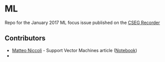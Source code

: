 # ML
Repo for the January 2017 ML focus issue published on the [CSEG Recorder](https://csegrecorder.com/)

## Contributors
- [Matteo Niccoli](https://github.com/mycarta) - Support Vector Machines article ([Notebook](https://github.com/CSEG/ML/blob/master/SVM%20article/figure2_XOR_ABZ.ipynb))
- 
